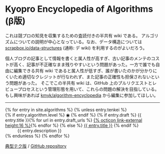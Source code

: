 # Kyopro Encyclopedia of Algorithms (β版)

これは競プロの知見を収集するための査読付きの半共有 wiki である。
アルゴリズムについての説明が中心となっている。なお、データ構造については [scrapbox.io/data-structures](https://scrapbox.io/data-structures/) (通称: デ wiki) を利用するのがよいだろう。

個人ブログの記事として情報を書くと属人性が高すぎ、古い記事のメンテのコストが高く、記事が不正確なまま残りやすいという問題があった。一方で誰でも自由に編集できる共有 wiki であると属人性が低すぎ、誰が書いたのかが分かりにくいため適切なクレジットが行なわれず、また記事の正確性も担保されないという問題があった。
そこでこの半共有 wiki は、GitHub 上のプルリクエストとレビュープロセスという管理形態を用いて、これらの問題の解決を目指している。
もし興味があれば [kmyk/algorithm-encyclopedia](https://github.com/kmyk/algorithm-encyclopedia) から編集に参加してほしい。

<hr>

<dl>
{% for entry in site.algorithms %}
    {% unless entry.tenkei %}
        <dt>
            {% if entry.algorithm.level %}
                <span class="rating-color-{{ entry.algorithm.level }}">&#x25C9;</span>
            {% endif %}
            {% if entry.draft %}
                {{ entry.title }}{% for url in entry.draft_urls %} <a href="{{ url }}" class="link-external">{% octicon link-external height:16 %}</a>{% endfor %}
            {% else %}
                <a href="{{ entry.url | absolute_url }}">{{ entry.title }}</a>
            {% endif %}
        </dt>
        <dd>{{ entry.description }}</dd>
    {% endunless %}
{% endfor %}
</dl>

<div class="footer-links">
    <a href="{{ "/tenkei" | absolute_url }}">典型テク版</a> /
    <a href="{{ site.github.repository_url }}">GitHub repository</a>
</div>
